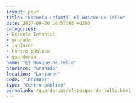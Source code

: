 ```yaml
---
layout: post
title: "Escuela Infantil El Bosque De Tello"
date: 2017-09-20 20:57:05 +0200
categories:
- Escuela Infantil
- granada
- lanjaron
- Centro público
- guarderia
name: "El Bosque De Tello"
province: "Granada"
location: "Lanjaron"
code: "18014087"
type: "Centro público"
permalink: /guarderias/el-bosque-de-tello.html
---
```

